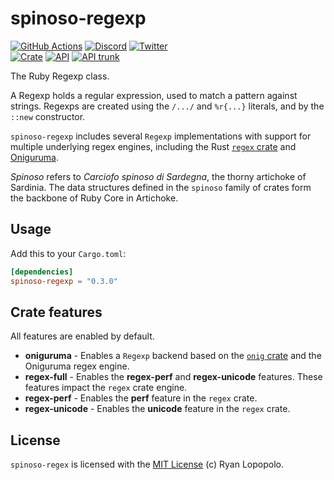 # spinoso-regexp

[![GitHub Actions](https://github.com/artichoke/artichoke/workflows/CI/badge.svg)](https://github.com/artichoke/artichoke/actions)
[![Discord](https://img.shields.io/discord/607683947496734760)](https://discord.gg/QCe2tp2)
[![Twitter](https://img.shields.io/twitter/follow/artichokeruby?label=Follow&style=social)](https://twitter.com/artichokeruby)
<br>
[![Crate](https://img.shields.io/crates/v/spinoso-regexp.svg)](https://crates.io/crates/spinoso-regexp)
[![API](https://docs.rs/spinoso-regexp/badge.svg)](https://docs.rs/spinoso-regexp)
[![API trunk](https://img.shields.io/badge/docs-trunk-blue.svg)](https://artichoke.github.io/artichoke/spinoso_regexp/)

The Ruby Regexp class.

A Regexp holds a regular expression, used to match a pattern against strings.
Regexps are created using the `/.../` and `%r{...}` literals, and by the `::new`
constructor.

`spinoso-regexp` includes several `Regexp` implementations with support for
multiple underlying regex engines, including the Rust [`regex` crate] and
[Oniguruma].

[`regex` crate]: https://docs.rs/regex
[oniguruma]: https://github.com/kkos/oniguruma

_Spinoso_ refers to _Carciofo spinoso di Sardegna_, the thorny artichoke of
Sardinia. The data structures defined in the `spinoso` family of crates form the
backbone of Ruby Core in Artichoke.

## Usage

Add this to your `Cargo.toml`:

```toml
[dependencies]
spinoso-regexp = "0.3.0"
```

## Crate features

All features are enabled by default.

- **oniguruma** - Enables a `Regexp` backend based on the [`onig` crate] and the
  Oniguruma regex engine.
- **regex-full** - Enables the **regex-perf** and **regex-unicode** features.
  These features impact the `regex` crate engine.
- **regex-perf** - Enables the **perf** feature in the `regex` crate.
- **regex-unicode** - Enables the **unicode** feature in the `regex` crate.

[`onig` crate]: https://docs.rs/onig

## License

`spinoso-regex` is licensed with the [MIT License](LICENSE) (c) Ryan Lopopolo.
